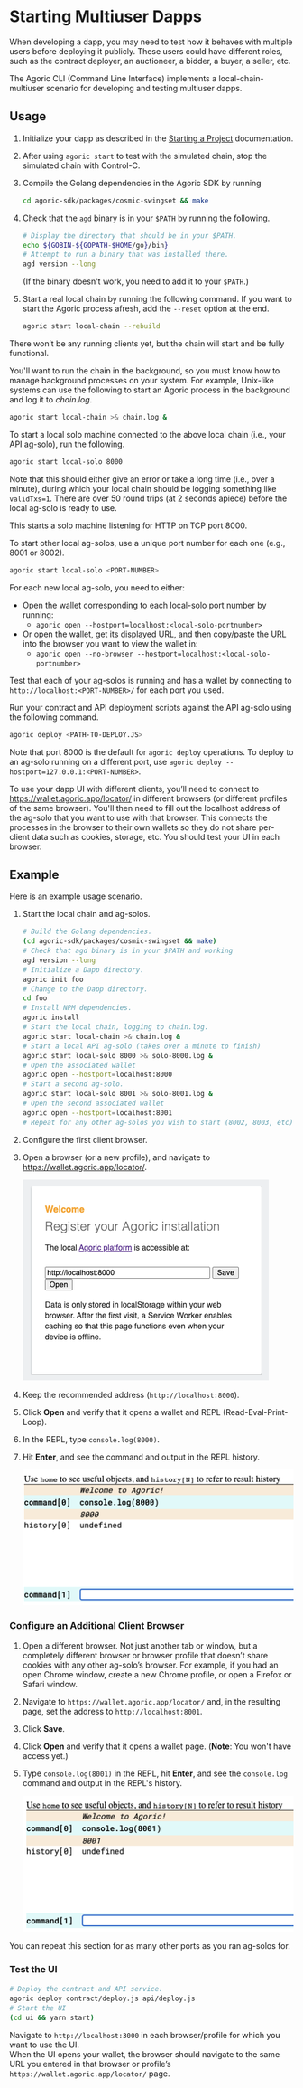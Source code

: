 # Starting Multiuser Dapps

When developing a dapp, you may need to test how it behaves with multiple users before deploying it publicly. These users could have different roles, such as the contract deployer, an auctioneer, a bidder, a buyer, a seller, etc. 

The Agoric CLI (Command Line Interface) implements a local-chain-multiuser scenario for developing and testing multiuser dapps.

## Usage

1. Initialize your dapp as described in the [Starting a Project](../getting-started/) documentation.
2. After using `agoric start` to test with the simulated chain, stop the simulated chain with Control-C.
3. Compile the Golang dependencies in the Agoric SDK by running

	```sh
	cd agoric-sdk/packages/cosmic-swingset && make
	```
4. Check that the `agd` binary is in your `$PATH` by running the following. 

	```sh
	# Display the directory that should be in your $PATH.
	echo ${GOBIN-${GOPATH-$HOME/go}/bin}
	# Attempt to run a binary that was installed there.
    agd version --long
	```
	(If the binary doesn't work, you need to add it to your `$PATH`.)
5. Start a real local chain by running the following command. If you want to start the Agoric process afresh, add the `--reset` option at the end.

	```sh
	agoric start local-chain --rebuild
	```

There won’t be any running clients yet, but the chain will start and be fully functional.

You'll want to run the chain in the background, so you must know how to manage background processes on your system.  For example, Unix-like systems can use the following to start an Agoric process in the background and log it to *chain.log*.

```sh
agoric start local-chain >& chain.log &
```
To start a local solo machine connected to the above local chain (i.e., your API ag-solo), run the following.

```sh
agoric start local-solo 8000
```
Note that this should either give an error or take a long time (i.e., over a minute), during which your local chain should be logging something like `validTxs=1`. There are over 50 round trips (at 2 seconds apiece) before the local ag-solo is ready to use.

This starts a solo machine listening for HTTP on TCP port 8000.

To start other local ag-solos, use a unique port number for each one (e.g., 8001 or 8002).

```sh
agoric start local-solo <PORT-NUMBER>
```
For each new local ag-solo, you need to either:
- Open the wallet corresponding to each local-solo port number by running:
  - `agoric open --hostport=localhost:<local-solo-portnumber>`
- Or open the wallet, get its displayed URL, and then copy/paste the URL into the browser you want to
  view the wallet in:
  - `agoric open --no-browser --hostport=localhost:<local-solo-portnumber>` 

Test that each of your ag-solos is running and has a wallet by connecting to `http://localhost:<PORT-NUMBER>/` for each port you used.

Run your contract and API deployment scripts against the API ag-solo using the following command.

```sh
agoric deploy <PATH-TO-DEPLOY.JS>
```

Note that port 8000 is the default for `agoric deploy` operations. To deploy to an ag-solo running on a different port, use `agoric deploy --hostport=127.0.0.1:<PORT-NUMBER>`.

To use your dapp UI with different clients, you’ll need to connect to https://wallet.agoric.app/locator/ in different browsers (or different profiles of the same browser). You'll then need to fill out the localhost address of the ag-solo that you want to use with that browser. This connects the processes in the browser to their own wallets so they do not share per-client data such as cookies, storage, etc. You should test your UI in each browser.

## Example

Here is an example usage scenario.

1. Start the local chain and ag-solos.

	```sh
	# Build the Golang dependencies.
	(cd agoric-sdk/packages/cosmic-swingset && make)
	# Check that agd binary is in your $PATH and working
	agd version --long
	# Initialize a Dapp directory.
	agoric init foo
	# Change to the Dapp directory.
	cd foo
	# Install NPM dependencies.
	agoric install
	# Start the local chain, logging to chain.log.
	agoric start local-chain >& chain.log &
	# Start a local API ag-solo (takes over a minute to finish)
	agoric start local-solo 8000 >& solo-8000.log &
	# Open the associated wallet
	agoric open --hostport=localhost:8000
	# Start a second ag-solo.
	agoric start local-solo 8001 >& solo-8001.log &
	# Open the second associated wallet
	agoric open --hostport=localhost:8001
	# Repeat for any other ag-solos you wish to start (8002, 8003, etc)
	```
2. Configure the first client browser.
3. Open a browser (or a new profile), and navigate to https://wallet.agoric.app/locator/.

	![Agoric Registration](./assets/Agoric-Registration.png)
4. Keep the recommended address (`http://localhost:8000`).
5. Click **Open** and verify that it opens a wallet and REPL (Read-Eval-Print-Loop).  
6. In the REPL, type `console.log(8000)`.
7. Hit **Enter**, and see the command and output in the REPL history.

	![REPL](./assets/REPL-1.png)

### Configure an Additional Client Browser

1. Open a different browser. Not just another tab or window, but a completely different browser or browser profile that doesn’t share cookies with any other ag-solo’s browser. For example, if you had an open Chrome window, create a new Chrome profile, or open a Firefox or Safari window. 
2. Navigate to `https://wallet.agoric.app/locator/` and, in the resulting page, set the address to `http://localhost:8001`.
3. Click **Save**.
4. Click **Open** and verify that it opens a wallet page. (**Note**: You won't have access yet.)
5. Type `console.log(8001)` in the REPL, hit **Enter**, and see the `console.log` command and output in the REPL's history.

	![REPL](./assets/REPL-2.png)

You can repeat this section for as many other ports as you ran ag-solos for.

### Test the UI

```sh
# Deploy the contract and API service.
agoric deploy contract/deploy.js api/deploy.js
# Start the UI
(cd ui && yarn start)
```

Navigate to `http://localhost:3000` in each browser/profile for which you want to use the UI.  
When the UI opens your wallet, the browser should navigate to the same URL you entered in that browser
or profile’s `https://wallet.agoric.app/locator/` page.
